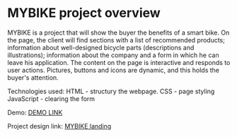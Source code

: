 # MYBIKE project overview

MYBIKE is a project that will show the buyer the benefits of a smart bike. On the page, the client will find sections with a list of recommended products; information about well-designed bicycle parts (descriptions and illustrations); information about the company and a form in which he can leave his application. The content on the page is interactive and responds to user actions. Pictures, buttons and icons are dynamic, and this holds the buyer's attention.

Technologies used:
HTML -  structury the webpage.
CSS - page styling
JavaScript - clearing the form

Demo:
[DEMO LINK](https://daryna-kopytko.github.io/myBike-landing-page/)

Project design link:
[MYBIKE landing](https://www.figma.com/file/NZQAIydtHo5QkINyGLHNcq/BIKE-New-Version?node-id=0%3A1)
